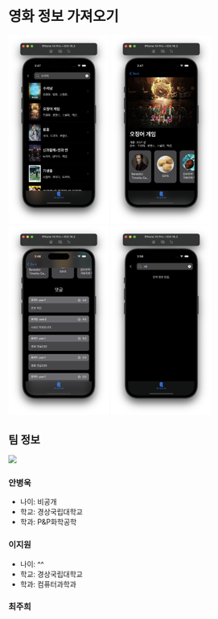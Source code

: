 # 영화 정보 가져오기
<p float="left">
<img src="./image%20source/dazabaSearch.png" width="200"/>
<img src="./image%20source/dazabaDetailView.png" width="200"/>
<img src="./image%20source/dazabaDetailViewComments.png" width="200"/>
<img src="./image%20source/dazaba%20search%20nothing.png" width="200"/>
</p>

## 팀 정보

<img
  src="https://github.com/ProjectInTheClass/USG_2023_intermediate_group1/blob/main/image%20source/abw%20profile%20image.jpg?raw=true"
  height="90"
/>
### 안병욱
- 나이: 비공개
- 학교: 경상국립대학교
- 학과: P&P화학공학 

### 이지원
- 나이: ^^
- 학교: 경상국립대학교
- 학과: 컴퓨터과학과

### 최주희
